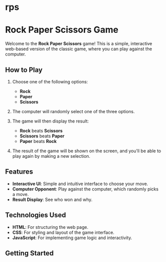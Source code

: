 # rps
# Rock Paper Scissors Game

Welcome to the **Rock Paper Scissors** game! This is a simple, interactive web-based version of the classic game, where you can play against the computer.

## How to Play

1. Choose one of the following options:
   - **Rock**
   - **Paper**
   - **Scissors**
   
2. The computer will randomly select one of the three options.

3. The game will then display the result:
   - **Rock** beats **Scissors**
   - **Scissors** beats **Paper**
   - **Paper** beats **Rock**

4. The result of the game will be shown on the screen, and you'll be able to play again by making a new selection.

## Features

- **Interactive UI**: Simple and intuitive interface to choose your move.
- **Computer Opponent**: Play against the computer, which randomly picks a move.
- **Result Display**: See who won and why.

## Technologies Used

- **HTML**: For structuring the web page.
- **CSS**: For styling and layout of the game interface.
- **JavaScript**: For implementing game logic and interactivity.

## Getting Started

